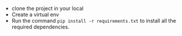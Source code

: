 - clone the project in your local
-  Create a virtual env
- Run the command `pip install -r requirements.txt` to install all the required dependencies.
